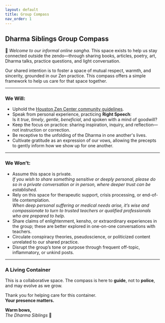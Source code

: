 ```yaml
---
layout: default
title: Group Compass
nav_order: 1
---
```


## Dharma Siblings Group Compass

🙏 *Welcome to our informal online sangha.* This space exists to help us stay connected outside the zendo—through sharing books, articles, poetry, art, Dharma talks, practice questions, and light conversation.

Our shared intention is to foster a space of mutual respect, warmth, and sincerity, grounded in our Zen practice. This compass offers a simple framework to help us care for that space together.

---

### We Will:
- Uphold the [Houston Zen Center community guidelines](https://houstonzen.org/ethical-guidelines-and-procedures).
- Speak from personal experience, practicing **Right Speech**:  
  Is it *true*, *timely*, *gentle*, *beneficial*, and spoken with a mind of goodwill?
- Keep the focus on practice: sharing inspiration, inquiry, and reflection—not instruction or correction.
- Be receptive to the unfolding of the Dharma in one another's lives.
- Cultivate gratitude as an expression of our vows, allowing the precepts to gently inform how we show up for one another.


---

### We Won’t:
- Assume this space is private.  
  *If you wish to share something sensitive or deeply personal, please do so in a private conversation or in person, where deeper trust can be established.*
- Rely on this space for therapeutic support, crisis processing, or end-of-life contemplation.  
  *When deep personal suffering or medical needs arise, it’s wise and compassionate to turn to trusted teachers or qualified professionals who are prepared to help.*
- Share claims of enlightenment, kensho, or extraordinary experiences in the group; these are better explored in one-on-one conversations with teachers.
- Circulate conspiracy theories, pseudoscience, or politicized content unrelated to our shared practice.
- Disrupt the group’s tone or purpose through frequent off-topic, inflammatory, or unkind posts.

---

### A Living Container

This is a collaborative space. The compass is here to **guide**, not to **police**, and may evolve as we grow.

Thank you for helping care for this container.  
**Your presence matters.**

**Warm bows,**  
*The Dharma Siblings* 🙏
